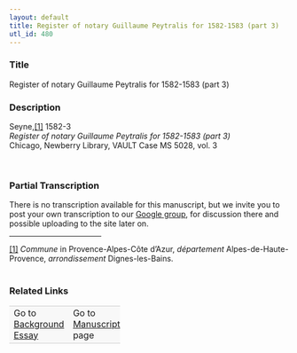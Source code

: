 ```yaml
---  
layout: default  
title: Register of notary Guillaume Peytralis for 1582-1583 (part 3)  
utl_id: 480
---
```


### Title

Register of notary Guillaume Peytralis for 1582-1583 (part 3)

### Description

<p>Seyne,<a href="#_ftn1" name="_ftnref1" title="" id="_ftnref1">[1]</a> 1582-3<br /><em>Register of notary Guillaume Peytralis for 1582-1583 (part 3)</em><br />
Chicago, Newberry Library, VAULT Case MS 5028, vol. 3</p>
<p> </p>


### Partial Transcription

<p>There is no transcription available for this manuscript, but we invite you to post your own transcription to our <a href="https://paleography.library.utoronto.ca/content/group-work">Google group</a>, for discussion there and possible uploading to the site later on.</p>
<div>
<hr align="left" size="1" width="33%" /><div id="ftn1"><a href="#_ftnref1" name="_ftn1" title="" id="_ftn1">[1]</a> <em>Commune </em>in Provence-Alpes-Côte d’Azur, <em>département </em>Alpes-de-Haute-Provence, <em>arrondissement </em>Dignes-les-Bains.</div>
<div> </div>
</div>


### Related Links

<table border="0.5" cellpadding="1" cellspacing="1" style="width: 200px; background-color:#F8F8F8;">
    <tbody style="border-color:#ccc">
        <tr style="border-color:#ccc">
            <td>Go to <a href="https://centerfordigitalhumanities.github.io/Newberry-French-paleography/_background_essay/480" target="_blank">Background Essay</a></td>
            <td>Go to <a href="https://centerfordigitalhumanities.github.io/Newberry-French-paleography/www/record.html?id=480" target="_blank">Manuscript</a> page</td>
        </tr>
    </tbody>
</table>